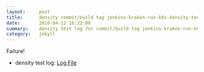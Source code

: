 ```yaml
---
layout:     post
title:      density commit/build tag jenkins-kraken-run-k8s-density-tests-33-30
date:       2016-04-12 16:22:08
summary:    density test log for commit/build tag jenkins-kraken-run-k8s-density-tests-33-30.
category:   jekyll
---
```


Failure!

- density test log: [Log File](http://s3-us-west-2.amazonaws.com/kraken-e2e-logs/density/jenkins-kraken-run-k8s-density-tests-33-30.log)
